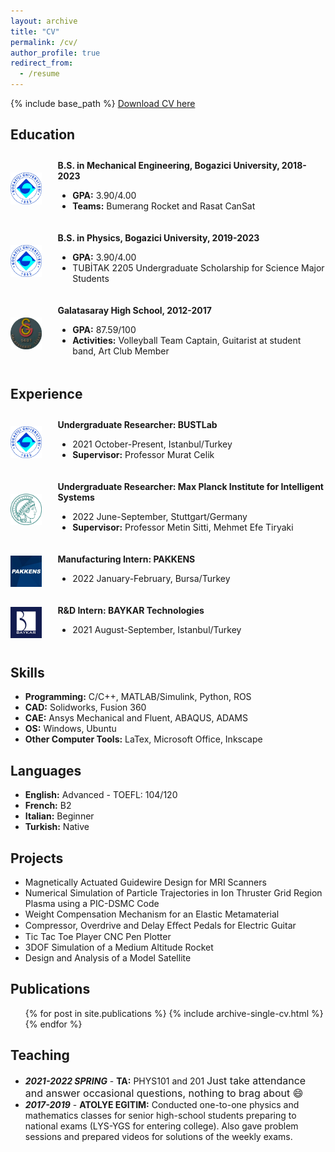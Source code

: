 ```yaml
---
layout: archive
title: "CV"
permalink: /cv/
author_profile: true
redirect_from:
  - /resume
---
```

<style>
  .cv-div{
    display: flex;
    flex-direction: row;
    margin-top: 5px;
    margin-bottom: 5px;
  }
  .cv-title{
    font-weight: 700;
    margin-top: 5px;
  }
  .cv-info{
    margin-top: 5px;
    margin-bottom: 5px;
  }
  .cv-image{
    width: 10.0%;
    object-fit: contain;
    margin-right: 25px;
  }
</style>


{% include base_path %}
<a href="/files/CV.pdf" download>Download CV here</a>
## Education

<div class='cv-div'>
  <img src="/images/logos/boun.jpg" alt="BOUN" class="cv-image"/>
  <div class="cv-info">
    <div class="cv-title">B.S. in Mechanical Engineering, Bogazici University, 2018-2023</div>
    <ul>
      <li> <b>GPA:</b> 3.90/4.00
      <li> <b>Teams:</b> Bumerang Rocket and Rasat CanSat
    </ul>
  </div>
</div>

<div class='cv-div'>
  <img src="/images/logos/boun.jpg" alt="BOUN" class="cv-image"/>
  <div class="cv-info">
    <div class="cv-title">B.S. in Physics, Bogazici University, 2019-2023</div>
    <ul>
      <li> <b>GPA:</b> 3.90/4.00
      <li> TUBİTAK 2205 Undergraduate Scholarship for Science Major Students
    </ul>
  </div>
</div>

<div class='cv-div'>
  <img src="/images/logos/GSL.png" alt="GSL" class="cv-image"/>
  <div class="cv-info">
    <div class="cv-title">Galatasaray High School, 2012-2017</div>
    <ul>
      <li> <b>GPA:</b> 87.59/100  
      <li> <b>Activities:</b> Volleyball Team Captain, Guitarist at student band, Art Club Member
    </ul>
  </div>
</div>

## Experience

<div class='cv-div'>
  <img src="/images/logos/boun.jpg" alt="BOUN" class="cv-image"/>
  <div class="cv-info">
    <div class="cv-title">Undergraduate Researcher: BUSTLab</div>
    <ul>
      <li> 2021 October-Present,    Istanbul/Turkey
      <li> <b>Supervisor:</b> Professor Murat Celik
    </ul>
  </div>
</div>

<div class='cv-div'>
  <img src="/images/logos/MPI.jpg" alt="MPI" class="cv-image"/>
  <div class="cv-info">
    <div class="cv-title">Undergraduate Researcher: Max Planck Institute for Intelligent Systems</div>
    <ul>
      <li> 2022 June-September,     Stuttgart/Germany
      <li> <b>Supervisor:</b> Professor Metin Sitti, Mehmet Efe Tiryaki
    </ul>
  </div>
</div>


<div class='cv-div'>
  <img src="/images/logos/pakkens.jfif" alt="Pakkens" class="cv-image"/>
  <div class="cv-info">
    <div class="cv-title">Manufacturing Intern: PAKKENS</div>
    <ul>
      <li> 2022 January-February,   Bursa/Turkey
    </ul>
  </div>
</div>

<div class='cv-div'>
  <img src="/images/logos/baykar.png" alt="Baykar" class="cv-image"/>
  <div class="cv-info">
    <div class="cv-title">R&D Intern: BAYKAR Technologies</div>
    <ul>
      <li> 2021 August-September,   Istanbul/Turkey
    </ul>
  </div>
</div>

## Skills
* **Programming:** C/C++, MATLAB/Simulink, Python, ROS
* **CAD:** Solidworks, Fusion 360
* **CAE:** Ansys Mechanical and Fluent, ABAQUS, ADAMS
* **OS:** Windows, Ubuntu
* **Other Computer Tools:** LaTex, Microsoft Office, Inkscape  

## Languages
* **English:** Advanced - TOEFL: 104/120
* **French:** B2
* **Italian:**  Beginner
* **Turkish:**  Native

## Projects
* Magnetically Actuated Guidewire Design for MRI Scanners
* Numerical Simulation of Particle Trajectories in Ion Thruster Grid Region Plasma using a PIC-DSMC Code
* Weight Compensation Mechanism for an Elastic Metamaterial
* Compressor, Overdrive and Delay Eﬀect Pedals for Electric Guitar
* Tic Tac Toe Player CNC Pen Plotter
* 3DOF Simulation of a Medium Altitude Rocket
* Design and Analysis of a Model Satellite

## Publications
  <ul>
  {% for post in site.publications %}
    {% include archive-single-cv.html %}
  {% endfor %}
  </ul>

## Teaching
* ***2021-2022 SPRING*** - **TA:** PHYS101 and 201 <font size="3"> Just take attendance and answer occasional questions, nothing to brag about :smile: </font>
* ***2017-2019*** - **ATOLYE EGITIM:** Conducted one-to-one physics and mathematics classes for senior high-school students preparing to national exams (LYS-YGS for entering college). Also gave problem sessions and prepared videos for solutions of the weekly exams.